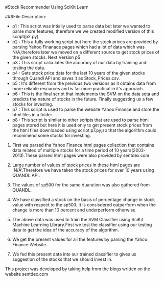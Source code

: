 #Stock Recommender Using SciKit Learn 

###File Description:
- p1 : This script was intially used to parse data but later we wanted to parse more features,
therefore we we created modified version of this script(p2.py)
- p2 : This a fully working script but here the stock prices are provided by parsing Yahoo Finanace pages which had a 
lot of data which was N/A,therefore later we moved on a different source to get stock prices of the given stocks.
Next Version p5
- p3 : This script calculates the accuracy of our data by training and testing the data.
- p4 : Gets stock price data for the last 10 years of the given stocks through Quandl API and saves it as Stock_Prices.csv.
- p5 : It's different from the previous two versions as it obtains data from more reliable resources and is far
more practical in it's approach.
- p6 : This is the final script that implements the SVM on the data seta and predicts the nature of stocks in the future.
Finally suggesting us a few stocks for investing.
- p7 : This script is used to parse the website Yahoo Finance and store the html files in a folder.
- p8 : This script is similar to other scripts  that are used to parse html pages stored but here it is used only to get
present  stock prices from the html files downloaded using script p7.py,so that the algorithm could recommend some stocks for investing.


 
1) First we parsed the Yahoo Finance html pages collection that contains data related of multiple stocks 
for a time period of 10 years(2003-2013).These parsed html pages were also provided by sentdex.com

2) Large number of values of stock prices in these html pages are 'N/A'.Therefore we have taken the stock
prices for over 10 years using QUANDL API.

3) The values of sp500 for the same duaration was also gathered from QUANDL.

4) We have classified a stock on the basis of percentage change in stock value with respect to the sp500.
It is consisdered outperform when the change is more than 10 percent and underperform otherwise.

5) The above data was used to train the SVM Classifier using SciKit Machine Learning Library.First we
test the classifier using our testing data to get the idea of the accuracy of the algorithm.

6) We get the present values for all the features by parsing the Yahoo Finance Website.

7) We fed this present data into our trained classifier to gives us suggestion of the stocks that we should invest in.

This project was developed by taking help from the blogs written on the website sentdex.com



